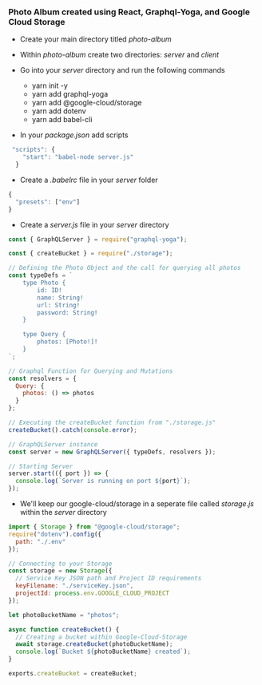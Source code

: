 ### Photo Album created using React, Graphql-Yoga, and Google Cloud Storage

* Create your main directory titled *photo-album*
* Within *photo-album* create two directories: *server* and *client*
* Go into your *server* directory and run the following commands
  * yarn init -y
  * yarn add graphql-yoga
  * yarn add @google-cloud/storage
  * yarn add dotenv
  * yarn add babel-cli
  
* In your *package.json* add scripts
```javascript
 "scripts": {
    "start": "babel-node server.js"
  }
```


* Create a *.babelrc* file in your *server* folder
```javascript
{
  "presets": ["env"]
}
```

* Create a *server.js* file in your *server* directory
```javascript
const { GraphQLServer } = require("graphql-yoga");

const { createBucket } = require("./storage");

// Defining the Photo Object and the call for querying all photos
const typeDefs = `
    type Photo {
        id: ID!
        name: String!
        url: String!
        password: String!
    }

    type Query {
        photos: [Photo!]!
    }
`;

// Graphql Function for Querying and Mutations
const resolvers = {
  Query: {
    photos: () => photos
  }
};

// Executing the createBucket function from "./storage.js"
createBucket().catch(console.error);

// GraphQLServer instance
const server = new GraphQLServer({ typeDefs, resolvers });

// Starting Server
server.start(({ port }) => {
  console.log(`Server is running on port ${port}`);
});
````
* We'll keep our google-cloud/storage in a seperate file called *storage.js* within the *server* directory
```javascript
import { Storage } from "@google-cloud/storage";
require("dotenv").config({
  path: "./.env"
});

// Connecting to your Storage
const storage = new Storage({
  // Service Key JSON path and Project ID requirements
  keyFilename: "./serviceKey.json",
  projectId: process.env.GOOGLE_CLOUD_PROJECT
});

let photoBucketName = "photos";

async function createBucket() {
  // Creating a bucket within Google-Cloud-Storage
  await storage.createBucket(photoBucketName);
  console.log(`Bucket ${photoBucketName} created`);
}

exports.createBucket = createBucket;
````
